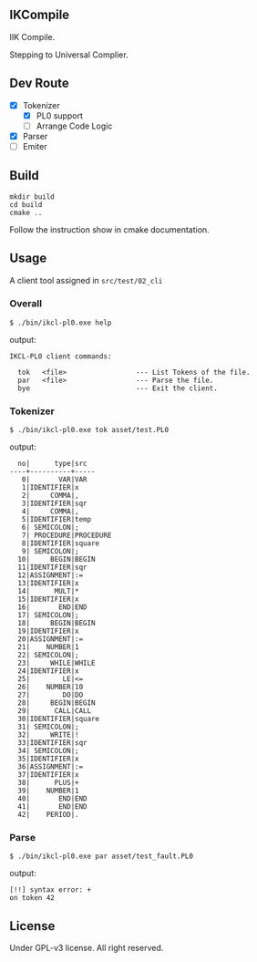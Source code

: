 ## IKCompile

IIK Compile.

Stepping to Universal Complier.

## Dev Route

- [x] Tokenizer
  - [x] PL0 support
  - [ ] Arrange Code Logic
- [x] Parser
- [ ] Emiter

## Build

```shell
mkdir build
cd build
cmake ..
```
Follow the instruction show in cmake documentation.

## Usage

A client tool assigned in `src/test/02_cli`

### Overall

```shell
$ ./bin/ikcl-pl0.exe help
```
output:
```
IKCL-PL0 client commands:

  tok   <file>                 --- List Tokens of the file.
  par   <file>                 --- Parse the file.
  bye                          --- Exit the client.
```
### Tokenizer
```shell
$ ./bin/ikcl-pl0.exe tok asset/test.PL0 
```
output:
```
  no|      type|src
----+----------+-----
   0|       VAR|VAR
   1|IDENTIFIER|x
   2|     COMMA|,
   3|IDENTIFIER|sqr
   4|     COMMA|,
   5|IDENTIFIER|temp
   6| SEMICOLON|;
   7| PROCEDURE|PROCEDURE
   8|IDENTIFIER|square
   9| SEMICOLON|;
  10|     BEGIN|BEGIN
  11|IDENTIFIER|sqr
  12|ASSIGNMENT|:=
  13|IDENTIFIER|x
  14|      MULT|*
  15|IDENTIFIER|x
  16|       END|END
  17| SEMICOLON|;
  18|     BEGIN|BEGIN
  19|IDENTIFIER|x
  20|ASSIGNMENT|:=
  21|    NUMBER|1
  22| SEMICOLON|;
  23|     WHILE|WHILE
  24|IDENTIFIER|x
  25|        LE|<=
  26|    NUMBER|10
  27|        DO|DO
  28|     BEGIN|BEGIN
  29|      CALL|CALL
  30|IDENTIFIER|square
  31| SEMICOLON|;
  32|     WRITE|!
  33|IDENTIFIER|sqr
  34| SEMICOLON|;
  35|IDENTIFIER|x
  36|ASSIGNMENT|:=
  37|IDENTIFIER|x
  38|      PLUS|+
  39|    NUMBER|1
  40|       END|END
  41|       END|END
  42|    PERIOD|.
```

### Parse

```shell
$ ./bin/ikcl-pl0.exe par asset/test_fault.PL0 
```
output:
```
[!!] syntax error: +
on token 42
```

## License

Under GPL-v3 license. All right reserved.
